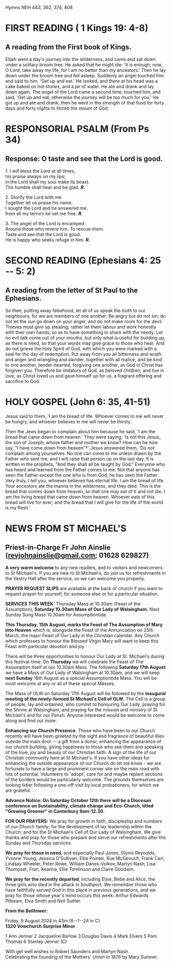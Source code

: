 Hymns NEH 443, 362, 374, 408

# FIRST READING ( 1 Kings 19: 4-8)

## A reading from the First book of Kings.

Elijah went a day's journey into the wilderness, and came and sat down
under a solitary broom tree. He asked that he might die: 'It is enough;
now, O Lord, take away my life, for I am no better than my
ancestors.' Then he lay down under the broom tree and fell asleep.
Suddenly an angel touched him and said to him, 'Get up and eat.' He
looked, and there at his head was a cake baked on hot stones, and a jar
of water. He ate and drank and lay down again. The angel of
the Lord came a second time, touched him, and said, 'Get up and eat,
otherwise the journey will be too much for you.' He got up and ate and
drank; then he went in the strength of that food for forty days and
forty nights to Horeb the mount of God.

# RESPONSORIAL PSALM (From Ps 34)

## Response: O taste and see that the Lord is good.

1\. I will bless the Lord at all times,\
his praise always on my lips;\
in the Lord shall my soul make its boast.\
The humble shall hear and be glad. ***R.***

2\. Glorify the Lord with me.\
Together let us praise his name.\
I sought the Lord and he answered me;\
from all my terrors he set me free. ***R.***

3\. The angel of the Lord is encamped\
Around those who revere him. To rescue them.\
Taste and see that the Lord is good.\
He is happy who seeks refuge in him. ***R.***

# SECOND READING (Ephesians 4: 25 -- 5: 2)

## A reading from the letter of St Paul to the Ephesians.

So then, putting away falsehood, let all of us speak the truth to our
neighbours, for we are members of one another. Be angry but do not sin;
do not let the sun go down on your anger, and do not make room for the
devil. Thieves must give up stealing; rather let them labour and work
honestly with their own hands, so as to have something to share with the
needy. Let no evil talk come out of your mouths, but only what is useful
for building up, as there is need, so that your words may give grace to
those who hear. And do not grieve the Holy Spirit of God, with which you
were marked with a seal for the day of redemption. Put away from you all
bitterness and wrath and anger and wrangling and slander, together with
all malice, and be kind to one another, tender-hearted, forgiving one
another, as God in Christ has forgiven you. Therefore be imitators of
God, as beloved children, and live in love, as Christ loved us and gave
himself up for us, a fragrant offering and sacrifice to God.

# HOLY GOSPEL (John 6: 35, 41-51)

Jesus said to them, 'I am the bread of life. Whoever comes to me will
never be hungry, and whoever believes in me will never be thirsty.

Then the Jews began to complain about him because he said, 'I am the
bread that came down from heaven.' They were saying, 'Is not this Jesus,
the son of Joseph, whose father and mother we know? How can he now say,
"I have come down from heaven"?' Jesus answered them, 'Do not complain
among yourselves. No one can come to me unless drawn by the Father who
sent me; and I will raise that person up on the last day. It is written
in the prophets, "And they shall all be taught by God." Everyone who has
heard and learned from the Father comes to me. Not that anyone has seen
the Father except the one who is from God; he has seen the Father. Very
truly, I tell you, whoever believes has eternal life. I am the bread of
life. Your ancestors ate the manna in the wilderness, and they
died. This is the bread that comes down from heaven, so that one may eat
of it and not die. I am the living bread that came down from heaven.
Whoever eats of this bread will live for ever; and the bread that I will
give for the life of the world is my flesh.'

# NEWS FROM ST MICHAEL\'S

## Priest-in-Charge Fr John Ainslie ([revjohnainslie\@gmail.com](mailto:revjohnainslie@gmail.com); 01628 629827)

**A very warm welcome** to any new readers, and to visitors and
newcomers to St Michael\'s. If you are new to St Michael\'s, do join us
for refreshments in the Vestry Hall after the service, so we can welcome
you properly.

**PRAYER REQUEST SLIPS** are available at the back of church if you want
to request prayer for yourself, for someone else or for a particular
situation.

**SERVICES THIS WEEK:** Thursday Mass at 10.30am (Feast of the
Assumption), **Saturday 10.30am Mass of Our Lady of Walsingham.** Next
Sunday Sung Mass 10.30am for Assumptiontide.

**This Thursday, 15th August, marks the Feast of The Assumption of
Mary into Heaven** which is, alongside the Feast of the Annunciation on
25th March, the major Feast of Our Lady in the Christian calendar. Any
Church which professes to honour the Blessed Virgin Mary will want to
keep this Feast with particular devotion and joy.

There will be three opportunities to honour Our Lady at St. Michael's
during this festival-time: On **Thursday** we will celebrate the Feast
of The Assumption itself at our 10.30am Mass. The following **Saturday
17th August** we have a Mass of Our Lady of Walsingham at 10.30am, and
we will keep **next Sunday** 18th August as a special Assumptiontide
Mass. You will be most welcome at any or all of these special Masses.

The Mass of OLW on Saturday 17th August will be followed by the
**inaugural meeting of the newly-formed St Michael's Cell of OLW**. The
Cell is a group of people, lay and ordained, who commit to honouring Our
Lady, praying for the Shrine at Walsingham, and praying for the mission
and ministry of St Michael's and for our Parish. Anyone interested would
be welcome to come along and find out more.

**Enhancing our Church Presence.** Those who have been to our Church
recently will have been greeted by the sight and fragrance of beautiful
lilies outside the main door -- a gift from a donor, enhancing the
appearance of our church building, giving happiness to those who see
them and speaking of the love, joy and beauty of our Christian faith. A
sign of the life of our Christian community here at St Michael's. If you
have other ideas for enhancing the outside appearance of our Church do
let me know - we are fortunate to have a large and prominent corner site
on the main road with lots of potential. Volunteers to 'adopt', care for
and maybe replant sections of the borders would be particularly welcome.
The grounds themselves are looking tidier following a one-off visit by
local probationers, for which we are grateful.

**Advance Notice: On Saturday October 12th there will be a Diocesan
conference on Sustainability, climate change and Eco-Church, titled
"Growing Greener" in Canterbury 9am-12.30.**

**FOR OUR PRAYERS:** We pray for growth in faith, discipleship and
numbers of our Church family; for the development of lay leadership
within the Church; and for the St Michael's Cell of Our Lady of
Walsingham. We give thanks and pray for those who prepare and serve our
refreshments after the Sunday and Thursday services.

**We pray for those in need**, and especially Paul Jones, Glynis
Reynolds, Yvonne Young, Jessica O'Sullivan, Ellie Pointer, Rue McGeouch,
Frank Carr, Lindsay Wheeler, Peter Rowe, William Danes-Volkov, Martyn
Nash, Lisa Thompset, Fran, Keanna, Ellie Tomlinson and Claire Goodwin.

**We pray for the recently departed**, including Elsie, Bebe and Alice,
the three girls who died in the attack in Southport. We remember those
who have faithfully served God in this place in previous generations,
and we pray for those whose year's mind occurs this week: Arthur Edwards
Pilbeam, Elva Smith and Neil Suitter.

**From the Belltower:**

Friday, 9 August 2024 in 43m (6--1--24 in C)\
**1320 Vowchurch Surprise Minor**

1 Ann Jenner 2 Jacqueline Barlow 3 Douglas Davis 4 Mark Elvers 5 Pam
Thomas 6 Stanley Jenner (C)

With get well wishes to Robert Saunders and Martyn Nash.\
Celebrating the founding of the Mothers\' Union in 1876 by Mary Sumner.
